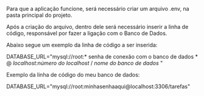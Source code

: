 Para que a aplicação funcione, será necessário criar um arquivo .env, na pasta principal do projeto.

Após a criação do arquivo, dentro dele será necessário inserir a linha de código, responsável por fazer a ligação com o Banco de Dados.

Abaixo segue um exemplo da linha de código a ser inserida:

DATABASE_URL="mysql://root:* senha de conexão com o banco de dados * @ *localhost:número do localhost* / *nome do banco de dados* "

Exemplo da linha de código do meu banco de dados:

DATABASE_URL="mysql://root:minhasenhaaqui@localhost:3306/tarefas"